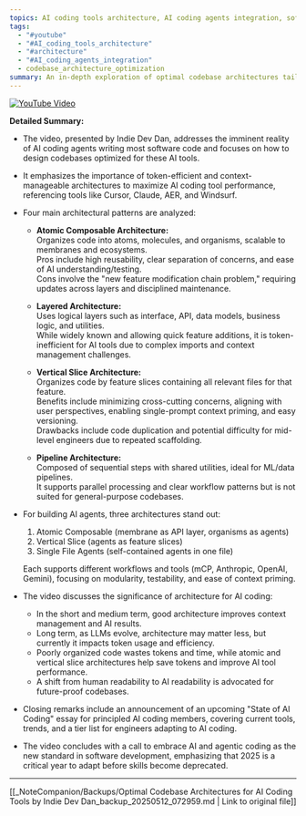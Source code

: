 ```yaml
---
topics: AI coding tools architecture, AI coding agents integration, software architecture
tags:
  - "#youtube"
  - "#AI_coding_tools_architecture"
  - "#architecture"
  - "#AI_coding_agents_integration"
  - codebase_architecture_optimization
summary: An in-depth exploration of optimal codebase architectures tailored for AI coding tools and agents, highlighting patterns that improve efficiency, context management, and AI readability.
---
```


[![YouTube Video](https://www.youtube.com/watch?v=XXXXXXX)](https://www.youtube.com/watch?v=XXXXXXX)

**Detailed Summary:**

- The video, presented by Indie Dev Dan, addresses the imminent reality of AI coding agents writing most software code and focuses on how to design codebases optimized for these AI tools.

- It emphasizes the importance of token-efficient and context-manageable architectures to maximize AI coding tool performance, referencing tools like Cursor, Claude, AER, and Windsurf.

- Four main architectural patterns are analyzed:

  - **Atomic Composable Architecture:**  
    Organizes code into atoms, molecules, and organisms, scalable to membranes and ecosystems.  
    Pros include high reusability, clear separation of concerns, and ease of AI understanding/testing.  
    Cons involve the "new feature modification chain problem," requiring updates across layers and disciplined maintenance.

  - **Layered Architecture:**  
    Uses logical layers such as interface, API, data models, business logic, and utilities.  
    While widely known and allowing quick feature additions, it is token-inefficient for AI tools due to complex imports and context management challenges.

  - **Vertical Slice Architecture:**  
    Organizes code by feature slices containing all relevant files for that feature.  
    Benefits include minimizing cross-cutting concerns, aligning with user perspectives, enabling single-prompt context priming, and easy versioning.  
    Drawbacks include code duplication and potential difficulty for mid-level engineers due to repeated scaffolding.

  - **Pipeline Architecture:**  
    Composed of sequential steps with shared utilities, ideal for ML/data pipelines.  
    It supports parallel processing and clear workflow patterns but is not suited for general-purpose codebases.

- For building AI agents, three architectures stand out:

  1. Atomic Composable (membrane as API layer, organisms as agents)  
  2. Vertical Slice (agents as feature slices)  
  3. Single File Agents (self-contained agents in one file)  

  Each supports different workflows and tools (mCP, Anthropic, OpenAI, Gemini), focusing on modularity, testability, and ease of context priming.

- The video discusses the significance of architecture for AI coding:

  - In the short and medium term, good architecture improves context management and AI results.  
  - Long term, as LLMs evolve, architecture may matter less, but currently it impacts token usage and efficiency.  
  - Poorly organized code wastes tokens and time, while atomic and vertical slice architectures help save tokens and improve AI tool performance.  
  - A shift from human readability to AI readability is advocated for future-proof codebases.

- Closing remarks include an announcement of an upcoming "State of AI Coding" essay for principled AI coding members, covering current tools, trends, and a tier list for engineers adapting to AI coding.

- The video concludes with a call to embrace AI and agentic coding as the new standard in software development, emphasizing that 2025 is a critical year to adapt before skills become deprecated.

---
[[_NoteCompanion/Backups/Optimal Codebase Architectures for AI Coding Tools by Indie Dev Dan_backup_20250512_072959.md | Link to original file]]